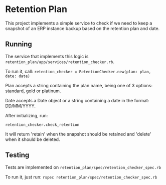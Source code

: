 # Retention Plan
  This project implements a simple service to check if we need to keep a snapshot of an ERP instance backup based on the retention plan and date.

## Running
  The service that implements this logic is `retention_plan/app/services/retention_checker.rb`.

  To run it, call:
  `retention_checker = RetentionChecker.new(plan: plan, date: date)`

  Plan accepts a string containing the plan name, being one of 3 options: standard, gold or platinum.

  Date accepts a Date object or a string containing a date in the format: DD/MM/YYYY.

  After initializing, run:

  `retention_checker.check_retention`

  It will return 'retain' when the snapshot should be retained and 'delete' when it should be deleted.

## Testing
  Tests are implemented on `retention_plan/spec/retention_checker_spec.rb`

  To run it, just run: `rspec retention_plan/spec/retention_checker_spec.rb`



